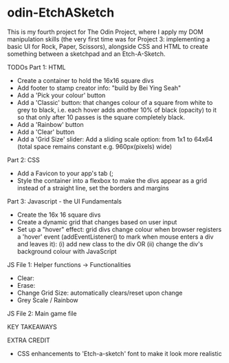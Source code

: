 # odin-EtchASketch

This is my fourth project for The Odin Project, where I apply my DOM manipulation skills (the very first time was for Project 3: implementing a basic UI for Rock, Paper, Scissors), alongside CSS and HTML to create something between a sketchpad and an Etch-A-Sketch.

TODOs
Part 1: HTML
- Create a container to hold the 16x16 square divs 
- Add footer to stamp creator info: "build by Bei Ying Seah"
- Add a 'Pick your colour' button
- Add a 'Classic' button: that changes colour of a square from white to grey to black, i.e. each hover adds another 10% of black  (opacity) to it so that only after 10 passes is the square completely black.
- Add a 'Rainbow' button
- Add a 'Clear' button
- Add a 'Grid Size' slider: Add a sliding scale option: from 1x1 to 64x64 (total space remains constant e.g. 960px(pixels) wide)


Part 2: CSS
- Add a Favicon to your app's tab (;
- Style the container into a flexbox to make the divs appear as a grid instead of a straight line, set the borders and margins


Part 3: Javascript - the UI
Fundamentals
- Create the 16x 16 square divs
- Create a dynamic grid that changes based on user input
- Set up a "hover" effect: grid divs change colour when browser registers a 'hover' event (addEventListener() to mark when mouse enters a div and leaves it): (i) add new class to the div OR (ii) change the div's background colour with JavaScript

JS File 1: Helper functions -> Functionalities
- Clear:
- Erase:
- Change Grid Size: automatically clears/reset upon change
- Grey Scale / Rainbow 

JS File 2: Main game file

KEY TAKEAWAYS

EXTRA CREDIT
- CSS enhancements to 'Etch-a-sketch' font to make it look more realistic